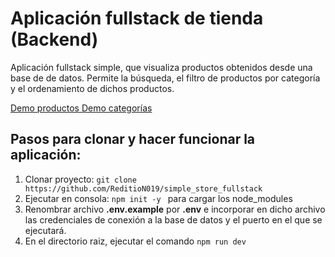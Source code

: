 # Aplicación fullstack de tienda (Backend)

Aplicación fullstack simple, que visualiza productos obtenidos desde una base de de datos. Permite la búsqueda, el filtro de productos por categoría y el ordenamiento de dichos productos.

[Demo productos ](https://srojo-simple-store-app.herokuapp.com/v1/api/products) 
[Demo categorías ](https://srojo-simple-store-app.herokuapp.com/v1/api/category) 

## Pasos para clonar y hacer funcionar la aplicación:
1) Clonar proyecto: ```git clone https://github.com/ReditioN019/simple_store_fullstack```
2) Ejecutar en consola: ```npm init -y ``` para cargar los node_modules
2) Renombrar archivo **.env.example** por **.env** e incorporar en dicho archivo las credenciales de conexión a la base de datos y el puerto en el que se ejecutará.
4) En el directorio raiz, ejecutar el comando ``` npm run dev  ```



